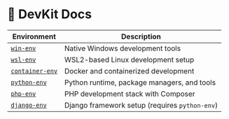 # 📁 DevKit Docs

| Environment      | Description |
|-----------------|-------------|
| [`win-env`](win-env/README.md) | Native Windows development tools |
| [`wsl-env`](wsl-env/README.md) | WSL2-based Linux development setup |
| [`container-env`](container-env/README.md) | Docker and containerized development |
| [`python-env`](python-env/README.md) | Python runtime, package managers, and tools |
| [`php-env`](php-env/README.md) | PHP development stack with Composer |
| [`django-env`](django-env/README.md) | Django framework setup (requires `python-env`) |
